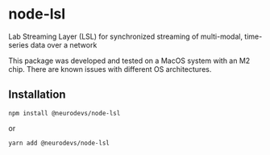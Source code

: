 # node-lsl
Lab Streaming Layer (LSL) for synchronized streaming of multi-modal, time-series data over a network 

This package was developed and tested on a MacOS system with an M2 chip. There are known issues with different OS architectures.

## Installation

`npm install @neurodevs/node-lsl` 

or 

`yarn add @neurodevs/node-lsl`
